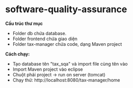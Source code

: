 # software-quality-assurance

<b>Cấu trúc thư mục</b>
- Folder db chứa database.
- Folder frontend chứa giao diện
- Folder tax-manager chứa code, dạng Maven project

<b>Cách chạy:</b>

- Tạo database tên "tax_sqa" và import file cùng tên vào
- Import Maven project vào eclipse
- Chuột phải project -> run on server (tomcat)
- Chạy thử: http://localhost:8080/tax-manager/home
